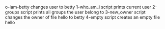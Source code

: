o-iam-betty changes user to betty
1-who_am_i script prints current user
2-groups script prints all groups the user belong to
3-new_owner script changes the owner of file hello to betty
4-empty script creates an empty file hello
